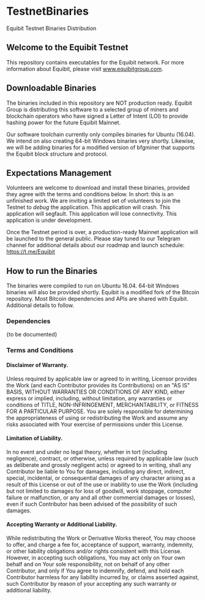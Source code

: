 # TestnetBinaries
Equibit Testnet Binaries Distribution

## Welcome to the Equibit Testnet
This repository contains executables for the Equibit network. For more information about Equibit, please visit www.equibitgroup.com.

## Downloadable Binaries
The binaries included in this repository are NOT production ready. Equibit Group is distributing this software to a selected group of miners and blockchain operators who have signed a Letter of Intent (LOI) to provide hashing power for the future Equibit Mainnet.

Our software toolchain currently only compiles binaries for Ubuntu (16.04). We intend on also creating 64-bit Windows binaries very shortly. Likewise, we will be adding binaries for a modified version of bfgminer that supports the Equibit block structure and protocol.  

## Expectations Management
Volunteers are welcome to download and install these binaries, provided they agree with the terms and conditions below. In short: this is an unfinished work. We are inviting a limited set of volunteers to join the Testnet to *debug* the application. This application will crash. This application will segfault. This application will lose connectivity. This application is under development.

Once the Testnet period is over, a production-ready Mainnet application will be launched to the general public. Please stay tuned to our Telegram channel for additional details about our roadmap and launch schedule: https://t.me/Equibit

## How to run the Binaries
The binaries were compiled to run on Ubuntu 16.04. 64-bit Windows binaries will also be provided shortly. Equibit is a modified fork of the Bitcoin repository. Most Bitcoin dependencies and APIs are shared with Equibit. Additional details to follow.

### Dependencies
{to be documented}

### Terms and Conditions
#### Disclaimer of Warranty. 
Unless required by applicable law or agreed to in writing, Licensor provides the Work (and each Contributor provides its Contributions) on an "AS IS" BASIS, WITHOUT WARRANTIES OR CONDITIONS OF ANY KIND, either express or implied, including, without limitation, any warranties or conditions of TITLE, NON-INFRINGEMENT, MERCHANTABILITY, or FITNESS FOR A PARTICULAR PURPOSE. You are solely responsible for determining the appropriateness of using or redistributing the Work and assume any risks associated with Your exercise of permissions under this License.

#### Limitation of Liability. 
In no event and under no legal theory, whether in tort (including negligence), contract, or otherwise, unless required by applicable law (such as deliberate and grossly negligent acts) or agreed to in writing, shall any Contributor be liable to You for damages, including any direct, indirect, special, incidental, or consequential damages of any character arising as a result of this License or out of the use or inability to use the Work (including but not limited to damages for loss of goodwill, work stoppage, computer failure or malfunction, or any and all other commercial damages or losses), even if such Contributor has been advised of the possibility of such damages.

#### Accepting Warranty or Additional Liability. 
While redistributing the Work or Derivative Works thereof, You may choose to offer, and charge a fee for, acceptance of support, warranty, indemnity, or other liability obligations and/or rights consistent with this License. However, in accepting such obligations, You may act only on Your own behalf and on Your sole responsibility, not on behalf of any other Contributor, and only if You agree to indemnify, defend, and hold each Contributor harmless for any liability incurred by, or claims asserted against, such Contributor by reason of your accepting any such warranty or additional liability.
